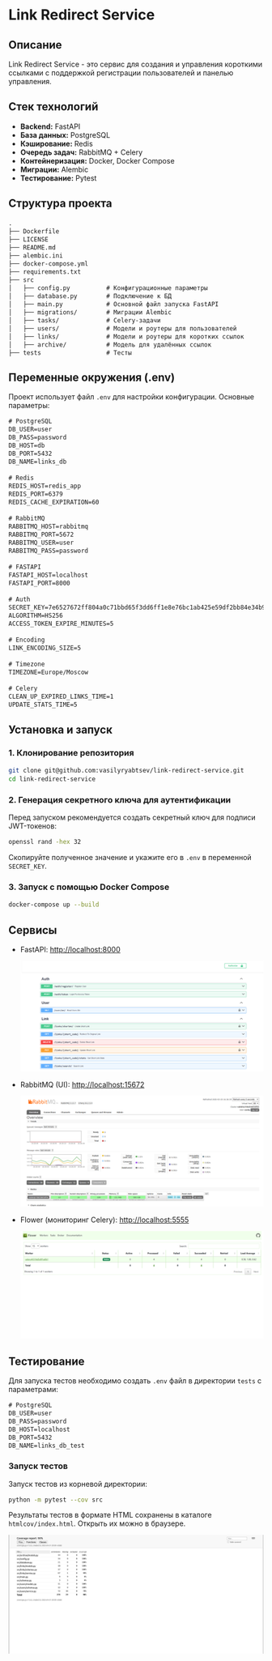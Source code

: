 # Link Redirect Service

## Описание

Link Redirect Service - это сервис для создания и управления короткими ссылками с поддержкой регистрации пользователей и панелью управления.

## Стек технологий

- **Backend:** FastAPI
- **База данных:** PostgreSQL
- **Кэширование:** Redis
- **Очередь задач:** RabbitMQ + Celery
- **Контейнеризация:** Docker, Docker Compose
- **Миграции:** Alembic
- **Тестирование:** Pytest

## Структура проекта

```
.
├── Dockerfile
├── LICENSE
├── README.md
├── alembic.ini
├── docker-compose.yml
├── requirements.txt
├── src
│   ├── config.py          # Конфигурационные параметры
│   ├── database.py        # Подключение к БД
│   ├── main.py            # Основной файл запуска FastAPI
│   ├── migrations/        # Миграции Alembic
│   ├── tasks/             # Celery-задачи
│   ├── users/             # Модели и роутеры для пользователей
│   ├── links/             # Модели и роутеры для коротких ссылок
│   ├── archive/           # Модель для удалённых ссылок
├── tests                  # Тесты
```

## Переменные окружения (.env)

Проект использует файл `.env` для настройки конфигурации. Основные параметры:

```env
# PostgreSQL
DB_USER=user
DB_PASS=password
DB_HOST=db
DB_PORT=5432
DB_NAME=links_db

# Redis
REDIS_HOST=redis_app
REDIS_PORT=6379
REDIS_CACHE_EXPIRATION=60

# RabbitMQ
RABBITMQ_HOST=rabbitmq
RABBITMQ_PORT=5672
RABBITMQ_USER=user
RABBITMQ_PASS=password

# FASTAPI
FASTAPI_HOST=localhost
FASTAPI_PORT=8000

# Auth
SECRET_KEY=7e6527672ff804a0c71bbd65f3dd6ff1e8e76bc1ab425e59df2bb84e34b99dfe
ALGORITHM=HS256
ACCESS_TOKEN_EXPIRE_MINUTES=5

# Encoding
LINK_ENCODING_SIZE=5

# Timezone
TIMEZONE=Europe/Moscow

# Celery
CLEAN_UP_EXPIRED_LINKS_TIME=1
UPDATE_STATS_TIME=5
```

## Установка и запуск

### 1. Клонирование репозитория

```sh
git clone git@github.com:vasilyryabtsev/link-redirect-service.git
cd link-redirect-service
```

### 2. Генерация секретного ключа для аутентификации

Перед запуском рекомендуется создать секретный ключ для подписи JWT-токенов:

```sh
openssl rand -hex 32
```

Скопируйте полученное значение и укажите его в `.env` в переменной `SECRET_KEY`.

### 3. Запуск с помощью Docker Compose

```sh
docker-compose up --build
```

## Сервисы

- FastAPI: [http://localhost:8000](http://localhost:8000)
  
  ![FastAPI UI](docs/image.png)

- RabbitMQ (UI): [http://localhost:15672](http://localhost:15672)
  
  ![RabbitMQ UI](docs/image-1.png)

- Flower (мониторинг Celery): [http://localhost:5555](http://localhost:5555)
  
  ![Flower UI](docs/image-2.png)

## Тестирование

Для запуска тестов необходимо создать `.env` файл в директории `tests` с параметрами:

```env
# PostgreSQL
DB_USER=user
DB_PASS=password
DB_HOST=localhost
DB_PORT=5432
DB_NAME=links_db_test
```

### Запуск тестов

Запуск тестов из корневой директории:

```sh
python -m pytest --cov src
```

Результаты тестов в формате HTML сохранены в каталоге `htmlcov/index.html`. Открыть их можно в браузере.

![htmlcov/index.html](docs/image-3.png)